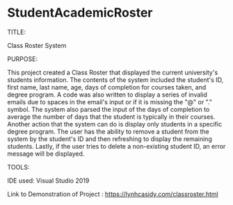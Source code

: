 # StudentAcademicRoster
TITLE:

Class Roster System

PURPOSE:

This project created a Class Roster that displayed the current university's students information. The contents of the system included the student's ID, first name, last name, age, days of completion for courses taken, and degree program. A code was also written to display a series of invalid emails due to spaces in the email's input or if it is missing the "@" or "." symbol. The system also parsed the input of the days of completion to average the number of days that the student is typically in their courses. Another action that the system can do is display only students in a specific degree program. The user has the ability to remove a student from the system by the student's ID and then refreshing to display the remaining students. Lastly, if the user tries to delete a non-existing student ID, an error message will be displayed.

TOOLS:

IDE used: Visual Studio 2019

Link to Demonstration of Project : https://lynhcasidy.com/classroster.html

